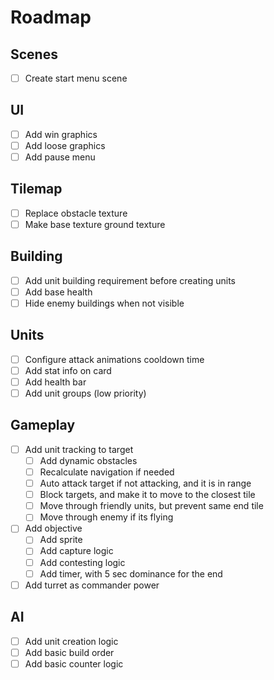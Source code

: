 # Roadmap

## Scenes

- [ ] Create start menu scene

## UI

- [ ] Add win graphics
- [ ] Add loose graphics
- [ ] Add pause menu

## Tilemap

- [ ] Replace obstacle texture
- [ ] Make base texture ground texture

## Building

- [ ] Add unit building requirement before creating units
- [ ] Add base health
- [ ] Hide enemy buildings when not visible

## Units

- [ ] Configure attack animations cooldown time
- [ ] Add stat info on card
- [ ] Add health bar
- [ ] Add unit groups (low priority)

## Gameplay

- [ ] Add unit tracking to target
  - [ ] Add dynamic obstacles
  - [ ] Recalculate navigation if needed
  - [ ] Auto attack target if not attacking, and it is in range
  - [ ] Block targets, and make it to move to the closest tile
  - [ ] Move through friendly units, but prevent same end tile
  - [ ] Move through enemy if its flying
- [ ] Add objective
  - [ ] Add sprite
  - [ ] Add capture logic
  - [ ] Add contesting logic
  - [ ] Add timer, with 5 sec dominance for the end
- [ ] Add turret as commander power
    
## AI

- [ ] Add unit creation logic
- [ ] Add basic build order
- [ ] Add basic counter logic